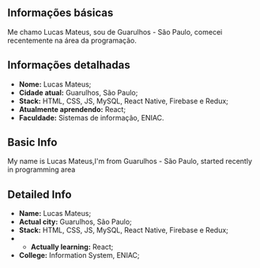 ## Informações básicas

Me chamo Lucas Mateus, sou de Guarulhos - São Paulo, comecei recentemente na área da programação.

## Informações detalhadas
* **Nome:**  Lucas Mateus;
* **Cidade atual:** Guarulhos, São Paulo;
* **Stack:** HTML, CSS, JS, MySQL, React Native, Firebase e Redux;
* **Atualmente aprendendo:** React;
* **Faculdade:** Sistemas de informação, ENIAC.

## Basic Info

My name is Lucas Mateus,I'm from Guarulhos - São Paulo, started recently in programming area

## Detailed Info
* **Name:**  Lucas Mateus;
* **Actual city:** Guarulhos, São Paulo;
* **Stack:** HTML, CSS, JS, MySQL, React Native, Firebase e Redux;
* * **Actually learning:** React;
* **College:** Information System, ENIAC;
